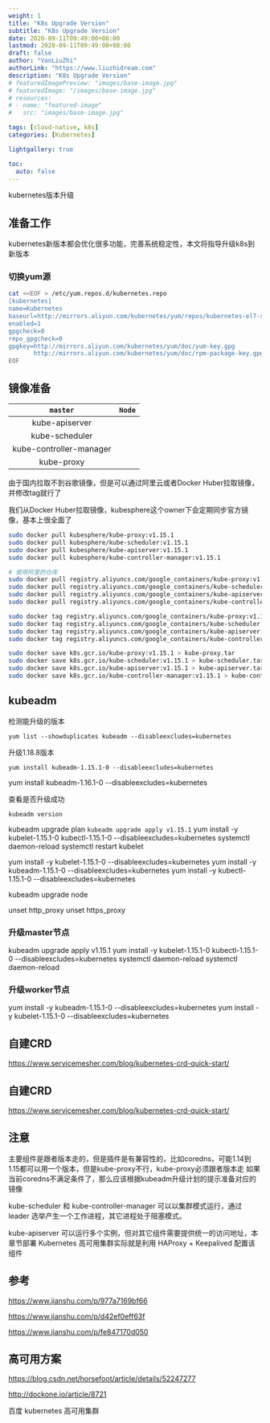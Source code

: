 ```yaml
---
weight: 1
title: "K8s Upgrade Version"
subtitle: "K8s Upgrade Version"
date: 2020-09-11T09:49:00+08:00
lastmod: 2020-09-11T09:49:00+08:00
draft: false
author: "VanLiuZhi"
authorLink: "https://www.liuzhidream.com"
description: "K8s Upgrade Version"
# featuredImagePreview: "images/base-image.jpg"
# featuredImage: "/images/base-image.jpg"
# resources:
# - name: "featured-image"
#   src: "images/base-image.jpg"

tags: [cloud-native, k8s]
categories: [Kubernetes] 

lightgallery: true

toc:
  auto: false
---
```


kubernetes版本升级

<!--more-->

## 准备工作

kubernetes新版本都会优化很多功能，完善系统稳定性，本文将指导升级k8s到新版本

### 切换yum源

```sh
cat <<EOF > /etc/yum.repos.d/kubernetes.repo
[kubernetes]
name=Kubernetes
baseurl=http://mirrors.aliyun.com/kubernetes/yum/repos/kubernetes-el7-x86_64
enabled=1
gpgcheck=0
repo_gpgcheck=0
gpgkey=http://mirrors.aliyun.com/kubernetes/yum/doc/yum-key.gpg
       http://mirrors.aliyun.com/kubernetes/yum/doc/rpm-package-key.gpg
EOF
```

## 镜像准备

|`master`|`Node`|
|:---:|:---:|
|kube-apiserver|
|kube-scheduler|
|kube-controller-manager|
|kube-proxy|

由于国内拉取不到谷歌镜像，但是可以通过阿里云或者Docker Huber拉取镜像，并修改tag就行了

我们从Docker Huber拉取镜像，kubesphere这个owner下会定期同步官方镜像，基本上很全面了

```sh
sudo docker pull kubesphere/kube-proxy:v1.15.1
sudo docker pull kubesphere/kube-scheduler:v1.15.1
sudo docker pull kubesphere/kube-apiserver:v1.15.1
sudo docker pull kubesphere/kube-controller-manager:v1.15.1

# 使用阿里的仓库
sudo docker pull registry.aliyuncs.com/google_containers/kube-proxy:v1.15.1
sudo docker pull registry.aliyuncs.com/google_containers/kube-scheduler:v1.15.1
sudo docker pull registry.aliyuncs.com/google_containers/kube-apiserver:v1.15.1
sudo docker pull registry.aliyuncs.com/google_containers/kube-controller-manager:v1.15.1
```

```sh
sudo docker tag registry.aliyuncs.com/google_containers/kube-proxy:v1.15.1 k8s.gcr.io/kube-proxy:v1.15.1
sudo docker tag registry.aliyuncs.com/google_containers/kube-scheduler:v1.15.1 k8s.gcr.io/kube-scheduler:v1.15.1
sudo docker tag registry.aliyuncs.com/google_containers/kube-apiserver:v1.15.1 k8s.gcr.io/kube-apiserver:v1.15.1
sudo docker tag registry.aliyuncs.com/google_containers/kube-controller-manager:v1.15.1 k8s.gcr.io/kube-controller-manager:v1.15.1
```

```sh
sudo docker save k8s.gcr.io/kube-proxy:v1.15.1 > kube-proxy.tar
sudo docker save k8s.gcr.io/kube-scheduler:v1.15.1 > kube-scheduler.tar
sudo docker save k8s.gcr.io/kube-apiserver:v1.15.1 > kube-apiserver.tar
sudo docker save k8s.gcr.io/kube-controller-manager:v1.15.1 > kube-controller-manager.tar
```

## kubeadm 

检测能升级的版本

`yum list --showduplicates kubeadm --disableexcludes=kubernetes`

升级1.18.8版本

`yum install kubeadm-1.15.1-0 --disableexcludes=kubernetes`

yum install kubeadm-1.16.1-0 --disableexcludes=kubernetes

查看是否升级成功

`kubeadm version`

kubeadm upgrade plan
`kubeadm upgrade apply v1.15.1`
yum install -y kubelet-1.15.1-0 kubectl-1.15.1-0 --disableexcludes=kubernetes
systemctl daemon-reload
systemctl restart kubelet

yum install -y kubelet-1.15.1-0  --disableexcludes=kubernetes
yum install -y kubeadm-1.15.1-0 --disableexcludes=kubernetes
yum install -y kubectl-1.15.1-0 --disableexcludes=kubernetes

kubeadm upgrade node 

unset http_proxy
unset https_proxy

### 升级master节点

kubeadm upgrade apply v1.15.1
yum install -y kubelet-1.15.1-0 kubectl-1.15.1-0 --disableexcludes=kubernetes
systemctl daemon-reload
systemctl daemon-reload

### 升级worker节点

yum install -y kubeadm-1.15.1-0 --disableexcludes=kubernetes
yum install -y kubelet-1.15.1-0  --disableexcludes=kubernetes

## 自建CRD

https://www.servicemesher.com/blog/kubernetes-crd-quick-start/

## 自建CRD

https://www.servicemesher.com/blog/kubernetes-crd-quick-start/

## 注意

主要组件是跟者版本走的，但是插件是有兼容性的，比如coredns，可能1.14到1.15都可以用一个版本，但是kube-proxy不行，kube-proxy必须跟者版本走
如果当前coredns不满足条件了，那么应该根据kubeadm升级计划的提示准备对应的镜像

kube-scheduler 和 kube-controller-manager 可以以集群模式运行，通过 leader 选举产生一个工作进程，其它进程处于阻塞模式。

kube-apiserver 可以运行多个实例，但对其它组件需要提供统一的访问地址，本章节部署 Kubernetes 高可用集群实际就是利用 HAProxy + Keepalived 配置该组件

## 参考

https://www.jianshu.com/p/977a7169bf66

https://www.jianshu.com/p/d42ef0eff63f

https://www.jianshu.com/p/fe847170d050

## 高可用方案

https://blog.csdn.net/horsefoot/article/details/52247277

http://dockone.io/article/8721

百度 kubernetes 高可用集群



